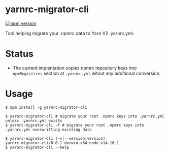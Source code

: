# yarnrc-migrator-cli

[![npm version](https://badge.fury.io/js/yarnrc-migrator-cli.svg)](https://badge.fury.io/js/yarnrc-migrator-cli)

Tool helping migrate your .npmrc data to Yarn V2 .yarnrc.yml.

# Status

- The current implentation copies npmrc repository keys into `npmRegistries` section at `.yarnrc.yml` witout any additional conversion.

# Usage

```sh-session
$ npm install -g yarnrc-migrator-cli

$ yarnrc-migrator-cli # migrate your root .npmrc keys into .yarnrc.yml unless .yarnrc.yml exists
$ yarnrc-migrator-cli -f # migrate your root .npmrc keys into .yarnrc.yml overwritting existing data

$ yarnrc-migrator-cli (-v|--version|version)
yarnrc-migrator-cli/0.0.1 darwin-x64 node-v14.16.1
$ yarnrc-migrator-cli --help
```
